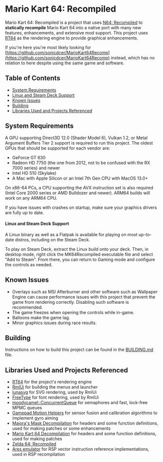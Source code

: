 # Mario Kart 64: Recompiled
Mario Kart 64: Recompiled is a project that uses [N64: Recompiled](https://github.com/Mr-Wiseguy/N64Recomp) to **statically recompile** Mario Kart 64 into a native port with many new features, enhancements, and extensive mod support. This project uses [RT64](https://github.com/rt64/rt64) as the rendering engine to provide graphical enhancements.

If you're here you're most likely looking for [https://github.com/sonicdcer/MarioKart64Recomp](https://github.com/sonicdcer/MarioKart64Recomp) instead, which has no relation to here despite using the same game and software.

## Table of Contents
* [System Requirements](#system-requirements)
* [Linux and Steam Deck Support](#linux-and-steam-deck-support)
* [Known Issues](#known-issues)
* [Building](#building)
* [Libraries Used and Projects Referenced](#libraries-used-and-projects-referenced)

## System Requirements
A GPU supporting Direct3D 12.0 (Shader Model 6), Vulkan 1.2, or Metal Argument Buffers Tier 2 support is required to run this project. The oldest GPUs that should be supported for each vendor are:
* GeForce GT 630
* Radeon HD 7750 (the one from 2012, not to be confused with the RX 7000 series) and newer
* Intel HD 510 (Skylake)
* A Mac with Apple Silicon or an Intel 7th Gen CPU with MacOS 13.0+

On x86-64 PCs, a CPU supporting the AVX instruction set is also required (Intel Core 2000 series or AMD Bulldozer and newer). ARM64 builds will work on any ARM64 CPU.

If you have issues with crashes on startup, make sure your graphics drivers are fully up to date. 


#### Linux and Steam Deck Support
A Linux binary as well as a Flatpak is available for playing on most up-to-date distros, including on the Steam Deck.

To play on Steam Deck, extract the Linux build onto your deck. Then, in desktop mode, right click the MK64Recompiled executable file and select "Add to Steam". From there, you can return to Gaming mode and configure the controls as needed.

## Known Issues
* Overlays such as MSI Afterburner and other software such as Wallpaper Engine can cause performance issues with this project that prevent the game from rendering correctly. Disabling such software is recommended.
* The game freezes when opening the controls while in-game.
* Balloons make the game lag.
* Minor graphics issues during race results.

## Building
Instructions on how to build this project can be found in the [BUILDING.md](BUILDING.md) file.

## Libraries Used and Projects Referenced
* [RT64](https://github.com/rt64/rt64) for the project's rendering engine
* [RmlUi](https://github.com/mikke89/RmlUi) for building the menus and launcher
* [lunasvg](https://github.com/sammycage/lunasvg) for SVG rendering, used by RmlUi
* [FreeType](https://freetype.org/) for font rendering, used by RmlUi  
* [moodycamel::ConcurrentQueue](https://github.com/cameron314/concurrentqueue) for semaphores and fast, lock-free MPMC queues
* [Gamepad Motion Helpers](https://github.com/JibbSmart/GamepadMotionHelpers) for sensor fusion and calibration algorithms to implement gyro aiming
* [Majora's Mask Decompilation](https://github.com/zeldaret/mm) for headers and some function definitions, used for making patches or some enhancements
* [Mario Kart 64 Decompilation](https://github.com/n64decomp/mk64)  for headers and some function definitions, used for making patches
* [Zelda 64: Recompiled](https://github.com/Zelda64Recomp/Zelda64Recomp)
* [Ares emulator](https://github.com/ares-emulator/ares) for RSP vector instruction reference implementations, used in RSP recompilation
